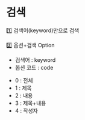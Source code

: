 # 검색

1️⃣ 검색어(keyword)만으로 검색

2️⃣ 옵션+검색
 Option
- 검색어        : keyword
- 옵션 코드     : code
 * 0 : 전체
 * 1 : 제목
 * 2 : 내용
 * 3 : 제목+내용
 * 4 : 작성자

